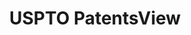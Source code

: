 ---
bigquery: https://console.cloud.google.com/bigquery?p=patents-public-data&d=patentsview&page=dataset
citation: Attribution should be given to PatentsView for use, distribution, or derivative
  works.
code: https://github.com/CSSIP-AIR/PatentsView-Code-Snippets/
contributors: USPTO
cost: None
description: 'PatentsView includes US patent data including raw data (summaries, applications,
  pregrant applications), disambugations of inventors and assignees, and inventor
  gender estimates.  Also foreign priority data, # of figures and sheets, and government
  interest statements.'
documentation: https://patentsview.org/query/builder-faqs
last_edit: Mon, 04 Apr 2022 19:02:57 GMT
location: https://patentsview.org/
maintained_by: USPTO
record_creation_timestamp: 12/2/2020 17:20:46
schema_fields: '[''ipc_version_indicator'', ''number'', ''citation_id'', ''group_id'',
  ''rawassignee_id'', ''disamb_assignee_id_20191008'', ''field_id'', ''attribution_status'',
  ''assignee_id'', ''action_date'', ''latitude'', ''reldocno'', ''uuid'', ''field_title'',
  ''rel_id'', ''category_id'', ''disamb_assignee_id_20200331'', ''num'', ''state_fips'',
  ''relkind'', ''disamb_assignee_id_20200929'', ''designation'', ''series_code'',
  ''main_group'', ''filename'', ''subcategory_id'', ''exemplary'', ''disamb_inventor_id_20170808'',
  ''disamb_inventor_id_20181127'', ''longitude'', ''latin_name'', ''doc_type'', ''classification_status'',
  ''term_extension'', ''county'', ''disamb_inventor_id_20191008'', ''organization_id'',
  ''subgroup'', ''location_id'', ''patent_id'', ''male'', ''gi_statement'', ''kind'',
  ''disamb_assignee_id_20181127'', ''section'', ''deceased'', ''status'', ''sector_title'',
  ''term_grant'', ''f102_date'', ''category'', ''sequence'', ''subclass_id'', ''level_three'',
  ''fname'', ''withdrawn'', ''dependent'', ''symbol_position'', ''disamb_inventor_id_20180528'',
  ''subclass'', ''country'', ''rule_47'', ''name'', ''section_id'', ''disamb_inventor_id_20200331'',
  ''publication_number'', ''lawyer_id'', ''disamb_assignee_id_20191231'', ''level_two'',
  ''date'', ''mainclass_id'', ''disamb_inventor_id_20190820'', ''f371_date'', ''disamb_inventor_id_20191231'',
  ''_371_date'', ''type'', ''subsection_id'', ''ipc_class'', ''inventor_id'', ''rawinventor_id'',
  ''state'', ''group'', ''disamb_inventor_id_20200929'', ''term_disclaimer'', ''subgroup_id'',
  ''level_one'', ''lname'', ''num_sheets'', ''lapse_of_patent'', ''text'', ''rawlocation_id'',
  ''county_fips'', ''_102_date'', ''disamb_assignee_id_20200630'', ''length'', ''organization'',
  ''disclaimer_date'', ''num_claims'', ''applicant_type'', ''doctype'', ''disamb_inventor_id_20171226'',
  ''country_transformed'', ''classification_data_source'', ''city'', ''contract_award_number'',
  ''latlong'', ''name_first'', ''disamb_assignee_id_20190820'', ''application_id'',
  ''variety'', ''disamb_inventor_id_20171003'', ''abstract'', ''classification_level'',
  ''disamb_inventor_id_20201229'', ''num_figures'', ''male_flag'', ''classification_value'',
  ''name_last'', ''id'', ''disamb_assignee_id_20190312'', ''title'', ''disamb_inventor_id_20200630'',
  ''disamb_inventor_id_20190312'', ''role'', ''disamb_inventor_id_20170307'']'
shortname: patentsview
tags:
- disambiguation
- United States
- gender
terms_of_use: Creative Commons Attribution 4.0 International License.
timeframe: 1963-1999
title: USPTO PatentsView
uuid: cf1780b1-e265-4e49-8d1d-83b9cfe0fd9a
---